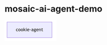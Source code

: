 # mosaic-ai-agent-demo

<a href="https://www.bonappetit.com/recipe/bas-best-chocolate-chip-cookies" target="_blank">
  <img src="media/agent-overview.png" />
</a>
